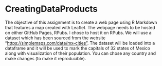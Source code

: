 # CreatingDataProducts
The objective of this assignment is to create a web page using R Markdown that features a map created with Leaflet. 
The webpage needs to be hosted on either GitHub Pages, RPubs. I chose to host it on RPubs.
We will use a dataset which has been sourced from the website “https://simplemaps.com/data/mx-cities”. 
The dataset will be loaded into a dataframe and it will be used to mark the capitals of 32 states of Mexico along with visualization of their population.
You can chose any country and make changes (to make it reproducible).

